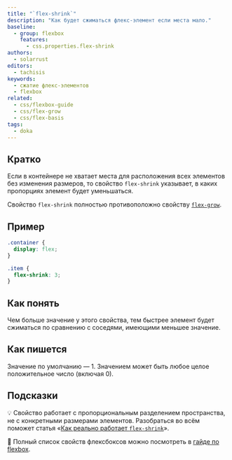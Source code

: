 ```yaml
---
title: "`flex-shrink`"
description: "Как будет сжиматься флекс-элемент если места мало."
baseline:
  - group: flexbox
    features:
      - css.properties.flex-shrink
authors:
  - solarrust
editors:
  - tachisis
keywords:
  - сжатие флекс-элементов
  - flexbox
related:
  - css/flexbox-guide
  - css/flex-grow
  - css/flex-basis
tags:
  - doka
---
```


## Кратко

Если в контейнере не хватает места для расположения всех элементов без изменения размеров, то свойство `flex-shrink` указывает, в каких пропорциях элемент будет уменьшаться.

Свойство `flex-shrink` полностью противоположно свойству [`flex-grow`](/css/flex-grow/).

## Пример

```css
.container {
  display: flex;
}

.item {
  flex-shrink: 3;
}
```

## Как понять

Чем больше значение у этого свойства, тем быстрее элемент будет сжиматься по сравнению с соседями, имеющими меньшее значение.

## Как пишется

Значение по умолчанию — 1. Значением может быть любое целое положительное число (включая 0).

## Подсказки

💡 Свойство работает с пропорциональным разделением пространства, не с конкретными размерами элементов. Разобраться во всём поможет статья «[Как реально работает `flex-shrink`](https://medium.com/p/c41e40767194)».

<aside>

📝 Полный список свойств флексбоксов можно посмотреть в [гайде по flexbox](/css/flexbox-guide/).

</aside>
